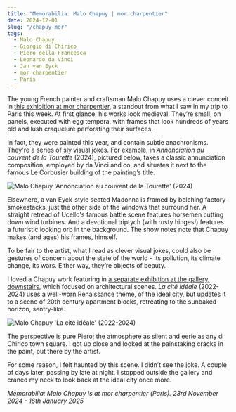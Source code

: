 ```yaml
---
title: "Memorabilia: Malo Chapuy | mor charpentier"
date: 2024-12-01
slug: "/chapuy-mor"
tags:
  - Malo Chapuy
  - Giorgio di Chirico
  - Piero della Francesca
  - Leonardo da Vinci
  - Jan van Eyck
  - mor charpentier
  - Paris
---
```


The young French painter and craftsman Malo Chapuy uses a clever conceit in [this exhibition at mor charpentier](https://www.mor-charpentier.com/exhibition/memorabilia/), a standout from what I saw in my trip to Paris this week. At first glance, his works look medieval. They’re small, on panels, executed with egg tempera, with frames that look hundreds of years old and lush craquelure perforating their surfaces.

In fact, they were painted this year, and contain subtle anachronisms. They're a series of sly visual jokes. For example, in _Annonciation au couvent de la Tourette_ (2024), pictured below, takes a classic annunciation composition, employed by da Vinci and co, and situates it next to the famous Le Corbusier building of the painting’s title.

![Malo Chapuy 'Annonciation au couvent de la Tourette' (2024)](/chapuy-mor-1.jpeg)

Elsewhere, a van Eyck-style seated Madonna is framed by belching factory smokestacks, just the other side of the windows that surround her. A straight retread of Ucello's famous battle scene features horsemen cutting down wind turbines. And a devotional triptych (with rusty hinges!) features a futuristic looking orb in the background. The show notes note that Chapuy makes (and ages) his frames, himself.

To be fair to the artist, what I read as clever visual jokes, could also be gestures of concern about the state of the world - its pollution, its climate change, its wars. Either way, they’re objects of beauty.

I loved a Chapuy work featuring in [a separate exhibition at the gallery, downstairs](https://www.mor-charpentier.com/exhibition/utopias-arquitectonicas/), which focused on architectural scenes. _La cité idéale_ (2022-2024) uses a well-worn Renaissance theme, of the ideal city, but updates it to a scene of 20th century apartment blocks, retreating to the sunbaked horizon, sentry-like.

![Malo Chapuy 'La cité idéale' (2022-2024)](/chapuy-mor-2.jpeg)

The perspective is pure Piero; the atmosphere as silent and eerie as any di Chirico town square. I got up close and looked at the painstaking cracks in the paint, put there by the artist.

For some reason, I felt haunted by this scene. I didn’t see the joke. A couple of days later, passing by late at night, I stopped outside the gallery and craned my neck to look back at the ideal city once more.

_Memorabilia: Malo Chapuy is at mor charpentier (Paris). 23rd November 2024 - 16th January 2025_
